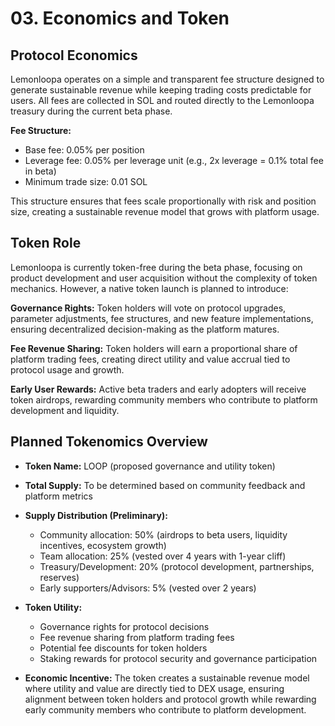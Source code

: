 # 03. Economics and Token

## Protocol Economics

Lemonloopa operates on a simple and transparent fee structure designed to generate sustainable revenue while keeping trading costs predictable for users. All fees are collected in SOL and routed directly to the Lemonloopa treasury during the current beta phase.

**Fee Structure:**
* Base fee: 0.05% per position
* Leverage fee: 0.05% per leverage unit (e.g., 2x leverage = 0.1% total fee in beta)
* Minimum trade size: 0.01 SOL

This structure ensures that fees scale proportionally with risk and position size, creating a sustainable revenue model that grows with platform usage. 

## Token Role

Lemonloopa is currently token-free during the beta phase, focusing on product development and user acquisition without the complexity of token mechanics. However, a native token launch is planned to introduce:

**Governance Rights:** Token holders will vote on protocol upgrades, parameter adjustments, fee structures, and new feature implementations, ensuring decentralized decision-making as the platform matures.

**Fee Revenue Sharing:** Token holders will earn a proportional share of platform trading fees, creating direct utility and value accrual tied to protocol usage and growth.

**Early User Rewards:** Active beta traders and early adopters will receive token airdrops, rewarding community members who contribute to platform development and liquidity.

## Planned Tokenomics Overview

* **Token Name:** LOOP (proposed governance and utility token)
* **Total Supply:** To be determined based on community feedback and platform metrics
* **Supply Distribution (Preliminary):**
  * Community allocation: 50% (airdrops to beta users, liquidity incentives, ecosystem growth)
  * Team allocation: 25% (vested over 4 years with 1-year cliff)
  * Treasury/Development: 20% (protocol development, partnerships, reserves)
  * Early supporters/Advisors: 5% (vested over 2 years)

* **Token Utility:**
  * Governance rights for protocol decisions
  * Fee revenue sharing from platform trading fees
  * Potential fee discounts for token holders
  * Staking rewards for protocol security and governance participation

* **Economic Incentive:** The token creates a sustainable revenue model where utility and value are directly tied to DEX usage, ensuring alignment between token holders and protocol growth while rewarding early community members who contribute to platform development.
